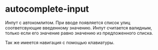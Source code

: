 # autocomplete-input
Инпут с автокомлитом.
При вводе появляется список улиц соответсвующие введенному значению.
Инпут считается валидным, только если его значение равно значению из предложенного списка.

Так же имеется навигация с помощью клавиатуры.
